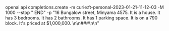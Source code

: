 openai api completions.create -m curie:ft-personal-2023-01-21-11-12-03 -M 1000 --stop " END" -p "16 Bungalow street, Minyama 4575. It is a house. It has 3 bedrooms. It has 2 bathrooms. It has 1 parking space. It is on a 790 block. It's priced at $1,000,000. \n\n###\n\n"